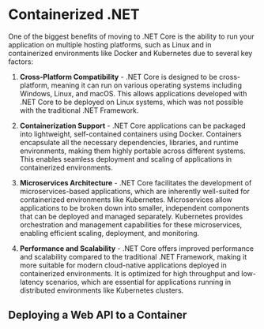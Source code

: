 # Containerized .NET

One of the biggest benefits of moving to .NET Core is the ability to run your application on multiple hosting platforms, such as Linux and in containerized environments like Docker and Kubernetes due to several key factors:

1. **Cross-Platform Compatibility** - .NET Core is designed to be cross-platform, meaning it can run on various operating systems including Windows, Linux, and macOS. This allows applications developed with .NET Core to be deployed on Linux systems, which was not possible with the traditional .NET Framework.

2. **Containerization Support** - .NET Core applications can be packaged into lightweight, self-contained containers using Docker. Containers encapsulate all the necessary dependencies, libraries, and runtime environments, making them highly portable across different systems. This enables seamless deployment and scaling of applications in containerized environments.

3. **Microservices Architecture** - .NET Core facilitates the development of microservices-based applications, which are inherently well-suited for containerized environments like Kubernetes. Microservices allow applications to be broken down into smaller, independent components that can be deployed and managed separately. Kubernetes provides orchestration and management capabilities for these microservices, enabling efficient scaling, deployment, and monitoring.

4. **Performance and Scalability** - .NET Core offers improved performance and scalability compared to the traditional .NET Framework, making it more suitable for modern cloud-native applications deployed in containerized environments. It is optimized for high throughput and low-latency scenarios, which are essential for applications running in distributed environments like Kubernetes clusters.

## Deploying a Web API to a Container

